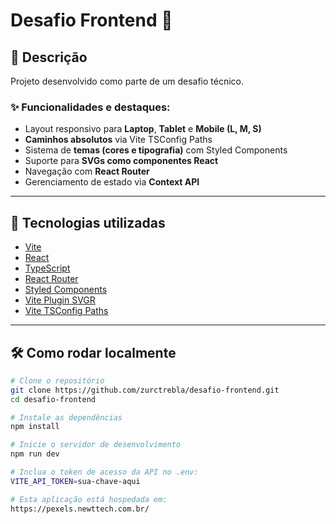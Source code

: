 # Desafio Frontend 🎥

## 📄 Descrição

Projeto desenvolvido como parte de um desafio técnico.

### ✨ Funcionalidades e destaques:

- Layout responsivo para **Laptop**, **Tablet** e **Mobile (L, M, S)**
- **Caminhos absolutos** via Vite TSConfig Paths
- Sistema de **temas (cores e tipografia)** com Styled Components
- Suporte para **SVGs como componentes React**
- Navegação com **React Router**
- Gerenciamento de estado via **Context API**

---

## 🚀 Tecnologias utilizadas

- [Vite](https://vitejs.dev/)
- [React](https://react.dev/)
- [TypeScript](https://www.typescriptlang.org/)
- [React Router](https://reactrouter.com/)
- [Styled Components](https://styled-components.com/)
- [Vite Plugin SVGR](https://github.com/pd4d10/vite-plugin-svgr)
- [Vite TSConfig Paths](https://www.npmjs.com/package/vite-tsconfig-paths)

---

## 🛠️ Como rodar localmente

```bash
# Clone o repositório
git clone https://github.com/zurctrebla/desafio-frontend.git
cd desafio-frontend

# Instale as dependências
npm install

# Inicie o servidor de desenvolvimento
npm run dev

# Inclua o token de acesso da API no .env:
VITE_API_TOKEN=sua-chave-aqui

# Esta aplicação está hospedada em:
https://pexels.newttech.com.br/
```
